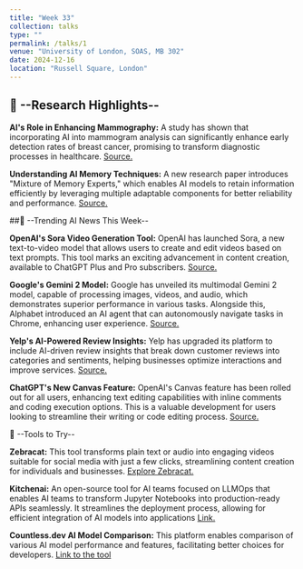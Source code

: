 ```yaml
---
title: "Week 33"
collection: talks
type: ""
permalink: /talks/1
venue: "University of London, SOAS, MB 302"
date: 2024-12-16
location: "Russell Square, London"
---
```


## 🔬 --Research Highlights--


__AI's Role in Enhancing Mammography:__ A study has shown that incorporating AI into mammogram analysis can significantly enhance early detection rates of breast cancer, promising to transform diagnostic processes in healthcare. [Source.](https://techcrunch.com/2024/12/09/study-claims-ai-could-boost-detection-of-breast-cancer-by-21/?utm_source=newsletter.jee-bee.com&utm_medium=newsletter&utm_campaign=ai-jeebee-13-explore-the-future-of-ai-with-sora-gemini-2-and-more&_bhlid=14bef452f8f46e0c1e30e42577ac4de4ff6b4310)

__Understanding AI Memory Techniques:__ A new research paper introduces "Mixture of Memory Experts," which enables AI models to retain information efficiently by leveraging multiple adaptable components for better reliability and performance. [Source.](https://arxiv.org/abs/2406.17642?utm_campaign=The%20Batch&utm_medium=email&_hsenc=p2ANqtz--Obem4UK68jlMl8HLU1HDfpsREuNuUnriLJ_sozGwphnyREv9aNkiTDXXz56JA1ww5uH2uzoZ2iKiFFDBzz3s70mrm9EHXHERadmvBAiX74z4loEQ&_hsmi=2&utm_content=2&_bhlid=c8ab3a4388df2222d510b1ca15053d8b3eaf8df6)


##🧠 --Trending AI News This Week--

__OpenAI's Sora Video Generation Tool:__ OpenAI has launched Sora, a new text-to-video model that allows users to create and edit videos based on text prompts. This tool marks an exciting advancement in content creation, available to ChatGPT Plus and Pro subscribers. [Source.](https://sora.com/login?next=%2F%3Futm_source%3Dnewsletter.jee-bee.com%26utm_medium%3Dnewsletter%26utm_campaign%3Dai-jeebee-13-explore-the-future-of-ai-with-sora-gemini-2-and-more%26_bhlid%3D369dc47b80d254b151bad82a7f6826b946d1643c)


__Google's Gemini 2 Model:__ Google has unveiled its multimodal Gemini 2 model, capable of processing images, videos, and audio, which demonstrates superior performance in various tasks. Alongside this, Alphabet introduced an AI agent that can autonomously navigate tasks in Chrome, enhancing user experience. [Source.](https://blog.google/technology/google-deepmind/google-gemini-ai-update-december-2024/?utm_source=newsletter.jee-bee.com&utm_medium=newsletter&utm_campaign=ai-jeebee-13-explore-the-future-of-ai-with-sora-gemini-2-and-more&_bhlid=517f0eb42c25570fd3575f75dd6b7aaaccef8df0)

__Yelp's AI-Powered Review Insights:__ Yelp has upgraded its platform to include AI-driven review insights that break down customer reviews into categories and sentiments, helping businesses optimize interactions and improve services. [Source.](https://techcrunch.com/2024/12/10/yelp-adds-ai-powered-review-insights-to-restaurants/?utm_source=newsletter.jee-bee.com&utm_medium=newsletter&utm_campaign=ai-jeebee-13-explore-the-future-of-ai-with-sora-gemini-2-and-more&_bhlid=2bc36cb4edaf7cdaab054f8d6af3f387d227095c)


__ChatGPT's New Canvas Feature:__ OpenAI's Canvas feature has been rolled out for all users, enhancing text editing capabilities with inline comments and coding execution options. This is a valuable development for users looking to streamline their writing or code editing process. [Source.](https://openai.com/index/introducing-canvas/?utm_source=newsletter.jee-bee.com&utm_medium=newsletter&utm_campaign=ai-jeebee-13-explore-the-future-of-ai-with-sora-gemini-2-and-more&_bhlid=ff4cb85e497bc0822987a1f4f07539ea41fc638b)


👀 --Tools to Try--

__Zebracat:__ This tool transforms plain text or audio into engaging videos suitable for social media with just a few clicks, streamlining content creation for individuals and businesses. [Explore Zebracat.](https://www.zebracat.ai/?utm_source=newsletter.jee-bee.com&utm_medium=newsletter&utm_campaign=ai-jeebee-13-explore-the-future-of-ai-with-sora-gemini-2-and-more&_bhlid=ae8e627f6969fb3575aef3289da6042eb72e160b)

__Kitchenai:__ An open-source tool for AI teams focused on LLMOps that enables AI teams to transform Jupyter Notebooks into production-ready APIs seamlessly. It streamlines the deployment process, allowing for efficient integration of AI models into applications [Link.](https://github.com/epuerta9/kitchenai?utm_source=newsletter.jee-bee.com&utm_medium=newsletter&utm_campaign=ai-jeebee-13-explore-the-future-of-ai-with-sora-gemini-2-and-more&_bhlid=7dfd88d08f4055927ce2552bce382e795ea75cae)

__Countless.dev AI Model Comparison:__ This platform enables comparison of various AI model performance and features, facilitating better choices for developers. [Link to the tool](https://countless.dev/?utm_source=newsletter.jee-bee.com&utm_medium=newsletter&utm_campaign=ai-jeebee-13-explore-the-future-of-ai-with-sora-gemini-2-and-more&_bhlid=a4dcc3b091d08ff53434e712e40aa491718d4a96)

